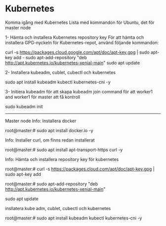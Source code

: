 # Kubernetes
Komma igång med Kubernetes
Lista med kommandon för Ubuntu, det för  master node

1- Hämta och installera Kubernetes repository key
För att hämta och installera GPG-nyckeln för Kubernetes-repot, använd följande kommandon:

 curl -s https://packages.cloud.google.com/apt/doc/apt-key.gpg | sudo apt-key add -
 sudo apt-add-repository "deb http://apt.kubernetes.io/kubernetes-xenial-main"
 sudo apt update

2- Installera  kubeadm, cublet, cubectl och kubernetes  

  sudo apt install kubeadm kubectl kubernetes-cni -y


3- Initiera kubeadm för att skapa kubeadm join command för att worker1 and worker1 för master att få kontroll

 sudo kubeadm init

***********************


Master node
Info: Installera docker


 root@master:# sudo apt install docker.io -y
 
Info: Installer curl, om finns redan installerat

 root@master:# sudo apt install apt-transport-https curl -y


Info: Hämta och installera repository key för kubernetes

 root@master:# curl -s  https://packages.cloud.com/apt/doc/apt-key.gpg | sudo apt-key add 
 
 root@master:# sudo apt-add-repository "deb http://apt.kubernetes.io/kubernetes-xenial-main"
 
 sudo apt update

insllatera kube adm, cublet, cubectl och kubernetes

 root@master:# sudo apt install kubeadm kubectl kubernetes-cni -y

 







